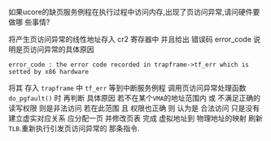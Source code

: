 如果ucore的缺页服务例程在执行过程中访问内存,出现了页访问异常,请问硬件要做哪
些事情?

将产生页访问异常的线性地址存入 cr2 寄存器中 并且给出 错误码 error_code 说明是页访问异常的具体原因

`error_code : the error code recorded in trapframe->tf_err which is setted by x86 hardware`

将其 存入 `trapframe` 中 `tf_err` 等到中断服务例程 调用页访问异常处理函数`do_pgfault()` 时
再判断 具体原因 
若不在某个`VMA`的地址范围内 或 不满足正确的读写权限 则是非法访问
若在此范围 且 权限也正确 则 认为是 合法访问 只是没有建立虚实对应关系 应分配一页 并修改页表 完成 虚拟地址到 物理地址的映射 刷新` TLB`.重新执行引发页访问异常的 那条指令.